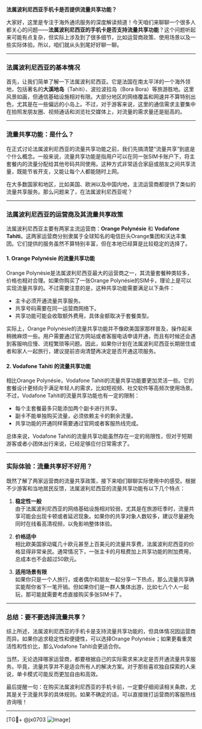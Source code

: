 **法属波利尼西亚手机卡是否提供流量共享功能？**

大家好，这里是专注于海外通讯服务的深度解读频道！今天咱们来聊聊一个很多人都关心的问题——**法属波利尼西亚的手机卡是否支持流量共享功能**？这个问题听起来可能有点复杂，但实际上涉及到了很多细节，比如运营商政策、使用场景以及一些实际体验。所以，咱们就从头到尾好好聊一聊。

---

### 法属波利尼西亚的基本情况

首先，让我们简单了解一下法属波利尼西亚。它是法国在南太平洋的一个海外领地，包括著名的**大溪地岛**（Tahiti）、波拉波拉岛（Bora Bora）等旅游胜地。这里风景如画，但通信基础设施相对有限。大部分地区的网络覆盖和网速并不算特别出色，尤其是在一些偏远的小岛上。不过，对于游客来说，这里的通信需求主要集中在拍照发朋友圈、视频通话和浏览社交媒体上，对流量的需求量还是挺高的。

---

### 流量共享功能：是什么？

在正式讨论法属波利尼西亚的流量共享功能之前，我们先搞清楚“流量共享”到底是个什么概念。一般来说，流量共享功能是指用户可以在同一张SIM卡账户下，将主套餐内的流量分配给其他号码共同使用。这种方式非常适合家庭或朋友之间共享流量，既能节省开支，又能让每个人都能随时上网。

在大多数国家和地区，比如美国、欧洲以及中国内地，主流运营商都提供了类似的流量共享服务。那么问题来了，在法属波利尼西亚呢？

---

### 法属波利尼西亚的运营商及其流量共享政策

法属波利尼西亚主要有两家主流运营商：**Orange Polynésie** 和 **Vodafone Tahiti**。这两家运营商分别隶属于全球知名的电信巨头Orange集团和沃达丰集团。它们提供的服务虽然不算特别丰富，但在本地已经算是比较稳定的选择了。

#### 1. Orange Polynésie 的流量共享功能

Orange Polynésie是法属波利尼西亚最大的运营商之一，其流量套餐种类较多，价格也相对合理。如果你购买了一张Orange Polynésie的SIM卡，理论上是可以实现流量共享的。不过需要注意的是，这种共享功能需要满足以下条件：

- 主卡必须开通流量共享服务。
- 共享号码需要在同一运营商网络下。
- 共享功能可能会收取额外费用，具体金额取决于套餐类型。

实际上，Orange Polynésie的流量共享功能并不像欧美国家那样普及，操作起来稍微麻烦一些。用户需要通过官方网站或者客服电话申请开通，而且有时候还会遇到客服响应慢、流程繁琐等问题。因此，如果你计划在法属波利尼西亚长期居住或者和家人一起旅行，建议提前咨询清楚再决定是否开通这项服务。

#### 2. Vodafone Tahiti 的流量共享功能

相比Orange Polynésie，Vodafone Tahiti的流量共享功能要更加灵活一些。它的套餐设计更倾向于满足年轻人的需求，比如短视频、社交软件等高频次使用场景。不过，Vodafone Tahiti的流量共享功能也有一定的限制：

- 每个主套餐最多只能添加两个副卡进行共享。
- 副卡不能单独购买流量，必须依赖主卡的剩余流量。
- 共享功能的开通同样需要通过官网或者客服热线完成。

总体来说，Vodafone Tahiti的流量共享功能虽然存在一定的局限性，但对于短期游客或者小团体出行来说，已经足够应付日常需求了。

---

### 实际体验：流量共享好不好用？

既然了解了两家运营商的流量共享政策，接下来咱们聊聊实际使用中的感受。根据不少游客和当地居民反馈，法属波利尼西亚的流量共享功能有以下几个特点：

1. **稳定性一般**  
   由于法属波利尼西亚的网络基础设施相对较弱，尤其是在旅游旺季时，流量共享可能会出现卡顿或者延迟现象。如果你的共享对象人数较多，建议尽量避免同时在线看高清视频，以免影响整体体验。

2. **价格适中**  
   相比欧美国家动辄几十欧元甚至上百美元的流量共享费，法属波利尼西亚的价格显得非常亲民。通常情况下，一张主卡的月租费加上共享功能的附加费用，总成本也不会超过50欧元。

3. **适用场景有限**  
   如果你只是一个人旅行，或者偶尔和朋友一起分享一下热点，那么流量共享确实能帮你省下一笔开销。但如果你们是一群人集体出游，比如七八个人一起玩，那可能就需要考虑直接购买多张SIM卡了。

---

### 总结：要不要选择流量共享？

综上所述，法属波利尼西亚的手机卡是支持流量共享功能的，但具体情况因运营商而异。如果你追求稳定性和便捷性，可以选择Orange Polynésie；如果更看重灵活性和性价比，那么Vodafone Tahiti会更适合你。

当然，无论选择哪家运营商，都要根据自己的实际需求来决定是否开通流量共享服务。毕竟，流量共享并不是适合所有人的解决方案。对于那些喜欢独自探索的人来说，单卡模式可能反而更加自由和高效。

最后提醒一句：在购买法属波利尼西亚的手机卡前，一定要仔细阅读相关条款，尤其是关于流量共享的具体规则。如果不确定的话，可以直接拨打运营商的客服热线咨询哦！

---

[TG💪+ @jx0703 ![Image](https://github.com/user-attachments/assets/dbca1d08-cadb-493c-b0ec-ad6f7a83f270)]